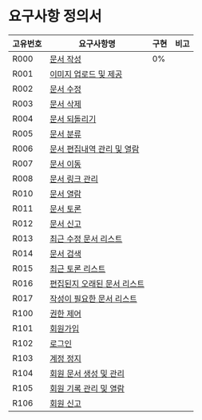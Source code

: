 ﻿요구사항 정의서
===============  
  
|고유번호|요구사항명|구현|비고
|---|---|---|---|
|R000|[문서 작성](./specification/R000.md)|0%||
|R001|[이미지 업로드 및 제공](./specification/R001.md)|||
|R002|[문서 수정](./specification/R002.md)|||
|R003|[문서 삭제](./specification/R003.md)|||
|R004|[문서 되돌리기](./specification/R004.md)|||
|R005|[문서 분류](./specification/R005.md)|||
|R006|[문서 편집내역 관리 및 열람](./specification/R006.md)|||
|R007|[문서 이동](./specification/R007.md)|||
|R008|[문서 링크 관리](./specification/R008.md)|||
|R010|[문서 열람](./specification/R010.md)|||
|R011|[문서 토론](./specification/R011.md)|||
|R012|[문서 신고](./specification/R012.md)|||
|R013|[최근 수정 문서 리스트](./specification/R013.md)|||
|R014|[문서 검색](./specification/R014.md)|||
|R015|[최근 토론 리스트](./specification/R015.md)|||
|R016|[편집된지 오래된 문서 리스트](./specification/R016.md)|||
|R017|[작성이 필요한 문서 리스트](./specification/R017.md)|||
|R100|[권한 제어](./specification/R100.md)|||
|R101|[회원가입](./specification/R101.md)|||
|R102|[로그인](./specification/R102.md)|||
|R103|[계정 정지](./specification/R103.md)|||
|R104|[회원 문서 생성 및 관리](./specification/R104.md)|||
|R105|[회원 기록 관리 및 열람](./specification/R105.md)|||
|R106|[회원 신고](./specification/R106.md)|||
